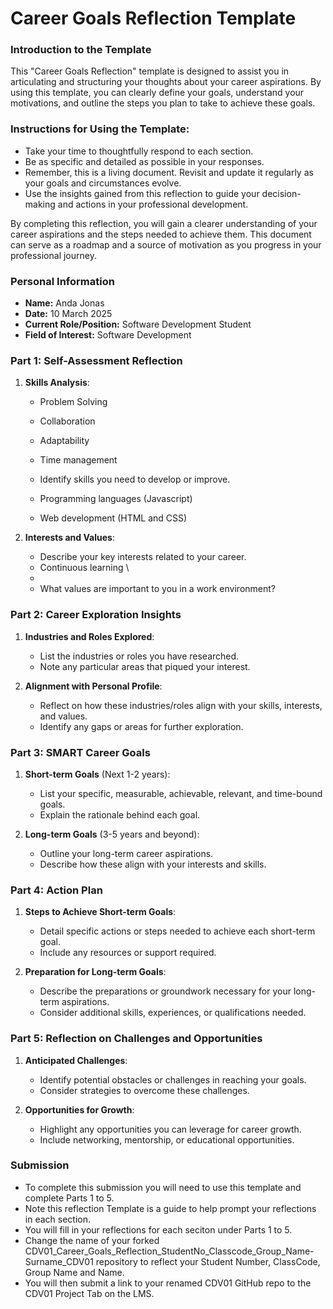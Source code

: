 
# Career Goals Reflection Template

### Introduction to the Template

This "Career Goals Reflection" template is designed to assist you in articulating and structuring your thoughts about your career aspirations. By using this template, you can clearly define your goals, understand your motivations, and outline the steps you plan to take to achieve these goals.

### Instructions for Using the Template:

- Take your time to thoughtfully respond to each section.
- Be as specific and detailed as possible in your responses.
- Remember, this is a living document. Revisit and update it regularly as your goals and circumstances evolve.
- Use the insights gained from this reflection to guide your decision-making and actions in your professional development.

By completing this reflection, you will gain a clearer understanding of your career aspirations and the steps needed to achieve them. This document can serve as a roadmap and a source of motivation as you progress in your professional journey.

### Personal Information

- **Name:** Anda Jonas
- **Date:** 10 March 2025
- **Current Role/Position:** Software Development Student 
- **Field of Interest:** Software Development 

### Part 1: Self-Assessment Reflection

1. **Skills Analysis**:
    - Problem Solving
    - Collaboration
    - Adaptability
    - Time management 

    - Identify skills you need to develop or improve.
    - Programming languages (Javascript)
    - Web development (HTML and CSS)

2. **Interests and Values**:
    
    - Describe your key interests related to your career.
    - Continuous learning \
    - 
    - What values are important to you in a work environment?

### Part 2: Career Exploration Insights

1. **Industries and Roles Explored**:
    
    - List the industries or roles you have researched.
    - Note any particular areas that piqued your interest.
2. **Alignment with Personal Profile**:
    
    - Reflect on how these industries/roles align with your skills, interests, and values.
    - Identify any gaps or areas for further exploration.

### Part 3: SMART Career Goals

1. **Short-term Goals** (Next 1-2 years):
    
    - List your specific, measurable, achievable, relevant, and time-bound goals.
    - Explain the rationale behind each goal.
2. **Long-term Goals** (3-5 years and beyond):
    
    - Outline your long-term career aspirations.
    - Describe how these align with your interests and skills.

### Part 4: Action Plan

1. **Steps to Achieve Short-term Goals**:
    
    - Detail specific actions or steps needed to achieve each short-term goal.
    - Include any resources or support required.
2. **Preparation for Long-term Goals**:
    
    - Describe the preparations or groundwork necessary for your long-term aspirations.
    - Consider additional skills, experiences, or qualifications needed.

### Part 5: Reflection on Challenges and Opportunities

1. **Anticipated Challenges**:
    
    - Identify potential obstacles or challenges in reaching your goals.
    - Consider strategies to overcome these challenges.
2. **Opportunities for Growth**:
    
    - Highlight any opportunities you can leverage for career growth.
    - Include networking, mentorship, or educational opportunities.

### Submission

- To complete this submission you will need to use this template and complete Parts 1 to 5.
- Note this reflection Template is a guide to help prompt your reflections in each section.
- You will fill in your reflections for each seciton under Parts 1 to 5.
- Change the name of your forked CDV01_Career_Goals_Reflection_StudentNo_Classcode_Group_Name-Surname_CDV01 repository to reflect your Student Number, ClassCode, Group Name and Name.
- You will then submit a link to your renamed CDV01 GitHub repo to the CDV01 Project Tab on the LMS.


